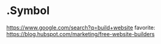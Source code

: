 # .Symbol
https://www.google.com/search?q=build+website favorite: https://blog.hubspot.com/marketing/free-website-builders

